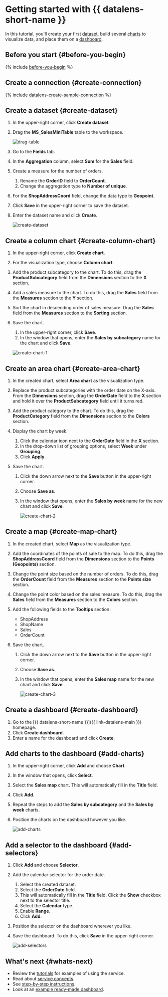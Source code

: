 # Getting started with {{ datalens-short-name }}

In this tutorial, you'll create your first [dataset](concepts/dataset/index.md), build several [charts](concepts/chart/index.md) to visualize data, and place them on a [dashboard](concepts/dashboard.md).

## Before you start {#before-you-begin}

{% include [before-you-begin](../_includes/tutorials/includes/before-you-begin-datalens.md) %}

## Create a connection {#create-connection}

{% include [datalens-create-sample-connection](../_includes/datalens/operations/datalens-create-sample-connection.md) %}

## Create a dataset {#create-dataset}

1. In the upper-right corner, click **Create dataset**.
1. Drag the **MS_SalesMiniTable** table to the workspace.

   ![drag-table](../_assets/datalens/quickstart/02-drag-table.png)

1. Go to the **Fields** tab.
1. In the **Aggregation** column, select **Sum** for the **Sales** field.
1. Create a measure for the number of orders.

   1. Rename the **OrderID** field to **OrderCount**.
   1. Change the aggregation type to **Number of unique**.

1. For the **ShopAddressCoord** field, change the data type to **Geopoint**.
1. Click **Save** in the upper-right corner to save the dataset.
1. Enter the dataset name and click **Create**.

    ![create-dataset](../_assets/datalens/quickstart/03-create-dataset.png)

## Create a column chart {#create-column-chart}

1. In the upper-right corner, click **Create chart**.
1. For the visualization type, choose **Column chart**.
1. Add the product subcategory to the chart. To do this, drag the **ProductSubcategory** field from the **Dimensions** section to the **X** section.
1. Add a sales measure to the chart. To do this, drag the **Sales** field from the **Measures** section to the **Y** section.
1. Sort the chart in descending order of sales measure. Drag the **Sales** field from the **Measures** section to the **Sorting** section.
1. Save the chart.

    1. In the upper-right corner, click **Save**.
    1. In the window that opens, enter the **Sales by subcategory** name for the chart and click **Save**.

    ![create-chart-1](../_assets/datalens/quickstart/04-create-column-chart.png)

## Create an area chart {#create-area-chart}

1. In the created chart, select **Area chart** as the visualization type.
1. Replace the product subcategories with the order date on the X-axis. From the **Dimensions** section, drag the **OrderDate** field to the **X** section and hold it over the **ProductSubcategory** field until it turns red.
1. Add the product category to the chart. To do this, drag the **ProductCategory** field from the **Dimensions** section to the **Colors** section.
1. Display the chart by week.

   1. Click the calendar icon next to the **OrderDate** field in the **X** section.
   1. In the drop-down list of grouping options, select **Week** under **Grouping**.
   1. Click **Apply**.

1. Save the chart.

   1. Click the down arrow next to the **Save** button in the upper-right corner.
   1. Choose **Save as**.
   1. In the window that opens, enter the **Sales by week** name for the new chart and click **Save**.

      ![create-chart-2](../_assets/datalens/quickstart/05-create-area-chart.png)

## Create a map {#create-map-chart}

1. In the created chart, select **Map** as the visualization type.
1. Add the coordinates of the points of sale to the map. To do this, drag the **ShopAddressCoord** field from the **Dimensions** section to the **Points (Geopoints)** section.
1. Change the point size based on the number of orders. To do this, drag the **OrderCount** field from the **Measures** section to the **Points size** section.
1. Change the point color based on the sales measure. To do this, drag the **Sales** field from the **Measures** section to the **Colors** section.
1. Add the following fields to the **Tooltips** section:

   * ShopAddress
   * ShopName
   * Sales
   * OrderCount

1. Save the chart.

   1. Click the down arrow next to the **Save** button in the upper-right corner.
   1. Choose **Save as**.
   1. In the window that opens, enter the **Sales map** name for the new chart and click **Save**.

      ![create-chart-3](../_assets/datalens/quickstart/06-create-map-chart.png)

## Create a dashboard {#create-dashboard}

1. Go to the [{{ datalens-short-name }}]({{ link-datalens-main }}) homepage.
1. Click **Create dashboard**.
1. Enter a name for the dashboard and click **Create**.

## Add charts to the dashboard {#add-charts}

1. In the upper-right corner, click **Add** and choose **Chart**.
1. In the window that opens, click **Select**.
1. Select the **Sales map** chart. This will automatically fill in the **Title** field.
1. Click **Add**.
1. Repeat the steps to add the **Sales by subcategory** and the **Sales by week** charts.
1. Position the charts on the dashboard however you like.

   ![add-charts](../_assets/datalens/quickstart/07-add-charts.png)

## Add a selector to the dashboard {#add-selectors}

1. Click **Add** and choose **Selector**.
1. Add the calendar selector for the order date.

   1. Select the created dataset.
   1. Select the **OrderDate** field.
   1. This will automatically fill in the **Title** field. Click the **Show** checkbox next to the selector title.
   1. Select the **Calendar** type.
   1. Enable **Range**.
   1. Click **Add**.

1. Position the selector on the dashboard wherever you like.
1. Save the dashboard. To do this, click **Save** in the upper-right corner.

    ![add-selectors](../_assets/datalens/quickstart/08-add-selectors.png)

## What's next {#whats-next}

* Review the [tutorials](tutorials/index.md) for examples of using the service.
* Read about [service concepts](concepts/index.md).
* See [step-by-step instructions](operations/index.md).
* Look at an [example ready-made dashboard](https://datalens.yandex/9fms9uae7ip02).

